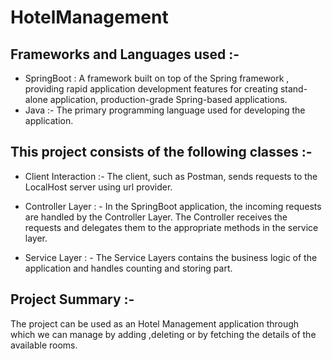 # HotelManagement

## Frameworks and Languages used :-

- SpringBoot : A framework built on top of the Spring framework , providing rapid application development features for creating stand-alone application, production-grade Spring-based applications.
- Java :-
  The primary programming language used for developing the application.

## This project consists of the following classes :-

- Client Interaction :- The client, such as Postman, sends requests to the LocalHost server using url provider.

- Controller Layer : - In the SpringBoot application, the incoming requests are handled by the Controller Layer. The Controller receives the requests and delegates them to the appropriate methods in the service layer.

- Service Layer : - The Service Layers contains the business logic of the application and handles counting and storing part.

## Project Summary :-

The project can be used as an Hotel Management application through which we can manage by adding ,deleting or by fetching the details of the available rooms.
